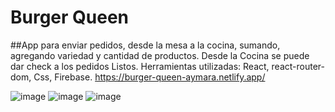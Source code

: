 # Burger Queen

##App para enviar pedidos, desde la mesa a la cocina, sumando, agregando
variedad y cantidad de productos. Desde la Cocina se puede dar check a los pedidos Listos.
Herramientas utilizadas: React, react-router-dom, Css, Firebase.
https://burger-queen-aymara.netlify.app/

![image](https://user-images.githubusercontent.com/94982405/205152761-07171c96-8f19-47e7-b6f6-ae4b04ebb474.png)
![image](https://user-images.githubusercontent.com/94982405/205153001-f3ff7081-5339-42bd-bbef-124bd8351337.png)
![image](https://user-images.githubusercontent.com/94982405/205153083-d99941f5-8ab6-430c-9f6a-d4c34e06e946.png)
